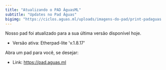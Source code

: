 ```yaml
---
title: "Atualizando o PAD ÁguasML"
subtitle: "Updates no Pad Águas"
bigimg: "https://ciclos.aguas.ml/uploads/imagens-do-pad/print-padaguas.png"
---
```


Nosso pad foi atualizado para a sua última versão disponível hoje.

- Versão ativa: Etherpad-lite 'v.1.8.17'


Abra um pad para você, se desejar:

- Link: https://pad.aguas.ml
